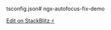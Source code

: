 tsconfig.json# ngx-autofocus-fix-demo

[Edit on StackBlitz ⚡️](https://stackblitz.com/edit/ngx-autofocus-fix-demo)

